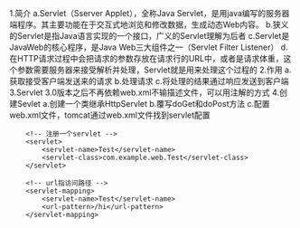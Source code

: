 1.简介
    a.Servlet（Sserver Applet），全称Java Servlet，是用java编写的服务器端程序。其主要功能在于交互式地浏览和修改数据，生成动态Web内容。
    b.狭义的Servlet是指Java语言实现的一个接口，广义的Servlet理解为后者
    c.Servlet是JavaWeb的核心程序，是Java Web三大组件之一（Servlet Filter Listener）
    d.在HTTP请求过程中会把请求的参数存放在请求行的URL中，或者是请求体重，这个参数需要服务器来接受解析并处理，Servlet就是用来处理这个过程的
2.作用
    a.获取接受客户端发送来的请求
    b.处理请求
    c.将处理的结果通过响应发送到客户端
3.Servlet 3.0版本之后不再依赖web.xml不输描述文件，可以用注解的方式
4.创建Sevlet
    a.创建一个类继承HttpServlet
    b.覆写doGet和doPost方法
    c.配置web.xml文件，tomcat通过web.xml文件找到servlet配置
```
    <!-- 注册一个servlet -->
    <servlet>
        <servlet-name>Test</servlet-name>
        <servlet-class>com.example.web.Test</servlet-class>
    </servlet>

    <!-- url指访问路径 -->
    <servlet-mapping>
        <servlet-name>Test</servlet-name>
        <url-pattern>/hi</url-pattern>
    </servlet-mapping>
```